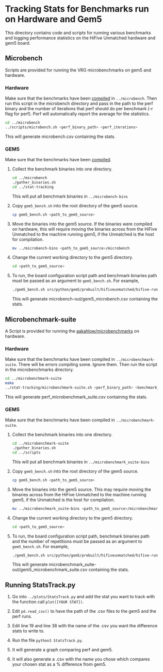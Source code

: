 # Tracking Stats for Benchmarks run on Hardware and Gem5

This directory contains code and scripts for running various benchmarks and
logging performance statistics on the HiFive Unmatched hardware and gem5 board.

## Microbench
Scripts are provided for running the VRG microbenchmarks on gem5 and hardware.

### Hardware
Make sure that the benchmarks have been [compiled](../microbench/README.md) in
`../microbench`. Then run this script in the microbench directory and pass
in the path to the perf binary and the number of iterations that perf should do
per benchmark (-r flag for perf).
Perf will automatically report the average for the statistics.
```sh
cd ../microbench
../scripts/microbench.sh <perf_binary_path> <perf_iterations>
```
This will generate microbench.csv containing the stats.

### GEM5
Make sure that the benchmarks have been [compiled](../microbench/README.md).

1. Collect the benchmark binaries into one directory.
    ```sh
    cd ../microbench
    ./gather_binaries.sh
    cd ../stat-tracking
    ```
    This will put all benchmark binaries in `../microbench-bins`

2. Copy `gem5_bench.sh` into the root directory of the gem5 source.
    ```sh
    cp gem5_bench.sh <path_to_gem5_source>
    ```

3. Move the binaries into the gem5 source. If the binaries were compiled on
hardware, this will require moving the binaries across from the HiFive Unmatched
to the machine running gem5, if the Unmatched is the host for compilation.
    ```sh
    mv ../microbench-bins <path_to_gem5_source>/microbench
    ```

4. Change the current working directory to the gem5 directory.
    ```sh
    cd <path_to_gem5_source>
    ```

5. To run, the board configuration script path and benchmark binaries path
must be passed as an argument to `gem5_bench.sh`. For example,
    ```sh
    ./gem5_bench.sh src/python/gem5/prebuilt/hifiveunmatched/hifive-run.py ./microbench/
    ```
    This will generate microbench-out/gem5_microbench.csv containing the stats.

## Microbenchmark-suite
A Script is provided for running the [aakahlow/microbenchmarks](https://github.com/aakahlow/microbenchmarks) on hardware.

### Hardware
Make sure that the benchmarks have been compiled in `../microbenchmark-suite`.
There will be errors compiling some. Ignore them. Then run the script in 
the microbenchmarks directory.
```sh
cd ../microbenchmark-suite
make
../stat-tracking/microbenchmark-suite.sh <perf_binary_path> <benchmark_argv[1]>
```
This will generate perf\_microbenchmark\_suite.csv containing the stats.

### GEM5
Make sure that the benchmarks have been compiled in `../microbenchmark-suite`.

1. Collect the benchmark binaries into one directory.
    ```sh
    cd ../microbenchmark-suite
    ./gather_binaries.sh
    cd ../scripts
    ```
    This will put all benchmark binaries in `../microbenchmark_suite-bins`

2. Copy `gem5_bench.sh` into the root directory of the gem5 source.
    ```sh
    cp gem5_bench.sh <path_to_gem5_source>
    ```

3. Move the binaries into the gem5 source. This may require moving the binaries
across from the HiFive Unmatched to the machine running gem5, if the Unmatched
is the host for compilation.
    ```sh
    mv ../microbenchmark_suite-bins <path_to_gem5_source>/microbenchmark_suite-bins
    ```

4. Change the current working directory to the gem5 directory.
    ```sh
    cd <path_to_gem5_source>
    ```

5. To run, the board configuration script path, benchmark binaries path and the
number of repetitions must be passed as an argument to `gem5_bench.sh`. For
example,
    ```sh
    ./gem5_bench.sh src/python/gem5/prebuilt/hifiveunmatched/hifive-run.py ./microbenchmark-suite_bins/ 1000
    ```
    This will generate microbenchmark_suite-out/gem5_microbenchmark_suite.csv containing the stats.

## Running StatsTrack.py

1. Go into ```../plots/StatsTrack.py``` and add the stat you want to track with the function call ```plot([YOUR STAT])```.

2. Edit ```pd.read_csv()``` to have the path of the .csv files to the gem5 and the perf runs.

3. Edit line 19 and line 38 with the name of the .csv you want the difference stats to write to.

4. Run the file ```python3 StatsTrack.py```.

5. It will generate a graph comparing perf and gem5.

6. It will also generate a .csv with the name you chose which compares your chosen stat as a % difference from gem5.

